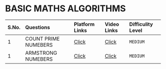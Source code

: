 # BASIC MATHS ALGORITHMS
|S.No.| Questions| Platform Links         | Video Links                       |Difficulity Level |
|:--| :--------     | :-------      | :-------------------------------- | :--------------  |
|1| COUNT PRIME NUMEBERS | [Click](https://leetcode.com/problems/count-primes/description/)| [Click](https://www.youtube.com/watch?v=Y4KdgqV1IqA&list=PLfqMhTWNBTe137I_EPQd34TsgV6IO55pt&index=34) | `MEDIUM`|
|1| ARMSTRONG NUMEBERS | [Click](https://leetcode.com/problems/count-primes/description/)| [Click](https://www.youtube.com/watch?v=Y4KdgqV1IqA&list=PLfqMhTWNBTe137I_EPQd34TsgV6IO55pt&index=34) | `MEDIUM`|